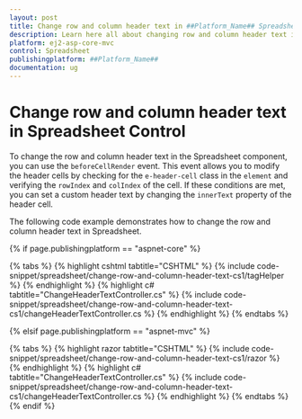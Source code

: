 ```yaml
---
layout: post
title: Change row and column header text in ##Platform_Name## Spreadsheet control | Syncfusion
description: Learn here all about changing row and column header text in Syncfusion ##Platform_Name## Spreadsheet control of Syncfusion Essential JS 2 and more.
platform: ej2-asp-core-mvc
control: Spreadsheet
publishingplatform: ##Platform_Name##
documentation: ug
---
```


# Change row and column header text in Spreadsheet Control

To change the row and column header text in the  Spreadsheet component, you can use the `beforeCellRender` event. This event allows you to modify the header cells by checking for the `e-header-cell` class in the `element` and verifying the `rowIndex` and `colIndex` of the cell. If these conditions are met, you can set a custom header text by changing the `innerText` property of the header cell.

The following code example demonstrates how to change the row and column header text in Spreadsheet.

{% if page.publishingplatform == "aspnet-core" %}

{% tabs %}
{% highlight cshtml tabtitle="CSHTML" %}
{% include code-snippet/spreadsheet/change-row-and-column-header-text-cs1/tagHelper %}
{% endhighlight %}
{% highlight c# tabtitle="ChangeHeaderTextController.cs" %}
{% include code-snippet/spreadsheet/change-row-and-column-header-text-cs1/changeHeaderTextController.cs %}
{% endhighlight %}
{% endtabs %}

{% elsif page.publishingplatform == "aspnet-mvc" %}

{% tabs %}
{% highlight razor tabtitle="CSHTML" %}
{% include code-snippet/spreadsheet/change-row-and-column-header-text-cs1/razor %}
{% endhighlight %}
{% highlight c# tabtitle="ChangeHeaderTextController.cs" %}
{% include code-snippet/spreadsheet/change-row-and-column-header-text-cs1/changeHeaderTextController.cs %}
{% endhighlight %}
{% endtabs %}
{% endif %}